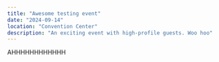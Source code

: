 ```yaml
---
title: "Awesome testing event"
date: "2024-09-14"
location: "Convention Center"
description: "An exciting event with high-profile guests. Woo hoo"
---
```


AHHHHHHHHHHHH